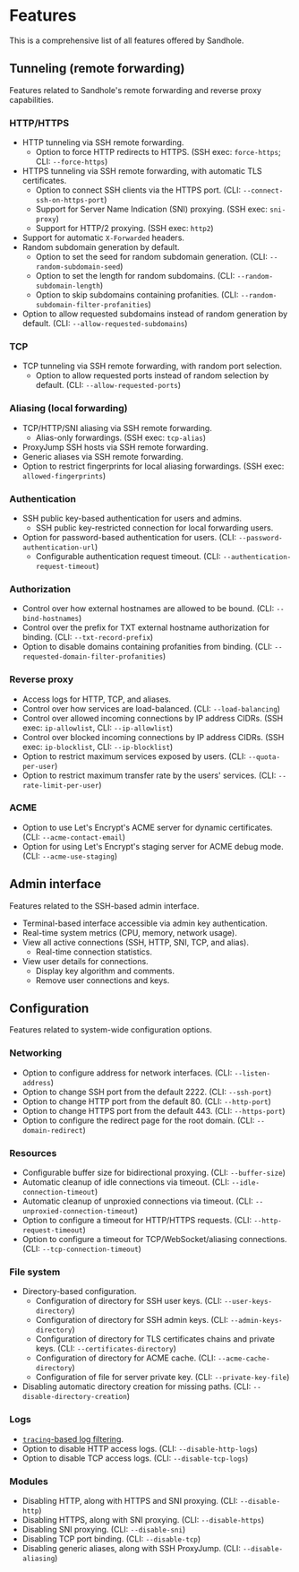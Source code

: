 # Features

This is a comprehensive list of all features offered by Sandhole.

## Tunneling (remote forwarding)

Features related to Sandhole's remote forwarding and reverse proxy capabilities.

### HTTP/HTTPS

- HTTP tunneling via SSH remote forwarding.
  - Option to force HTTP redirects to HTTPS. (SSH exec: `force-https`; CLI: `--force-https`)
- HTTPS tunneling via SSH remote forwarding, with automatic TLS certificates.
  - Option to connect SSH clients via the HTTPS port. (CLI: `--connect-ssh-on-https-port`)
  - Support for Server Name Indication (SNI) proxying. (SSH exec: `sni-proxy`)
  - Support for HTTP/2 proxying. (SSH exec: `http2`)
- Support for automatic `X-Forwarded` headers.
- Random subdomain generation by default.
  - Option to set the seed for random subdomain generation. (CLI: `--random-subdomain-seed`)
  - Option to set the length for random subdomains. (CLI: `--random-subdomain-length`)
  - Option to skip subdomains containing profanities. (CLI: `--random-subdomain-filter-profanities`)
- Option to allow requested subdomains instead of random generation by default. (CLI: `--allow-requested-subdomains`)

### TCP

- TCP tunneling via SSH remote forwarding, with random port selection.
  - Option to allow requested ports instead of random selection by default. (CLI: `--allow-requested-ports`)

### Aliasing (local forwarding)

- TCP/HTTP/SNI aliasing via SSH remote forwarding.
  - Alias-only forwardings. (SSH exec: `tcp-alias`)
- ProxyJump SSH hosts via SSH remote forwarding.
- Generic aliases via SSH remote forwarding.
- Option to restrict fingerprints for local aliasing forwardings. (SSH exec: `allowed-fingerprints`)

### Authentication

- SSH public key-based authentication for users and admins.
  - SSH public key-restricted connection for local forwarding users.
- Option for password-based authentication for users. (CLI: `--password-authentication-url`)
  - Configurable authentication request timeout. (CLI: `--authentication-request-timeout`)

### Authorization

- Control over how external hostnames are allowed to be bound. (CLI: `--bind-hostnames`)
- Control over the prefix for TXT external hostname authorization for binding. (CLI: `--txt-record-prefix`)
- Option to disable domains containing profanities from binding. (CLI: `--requested-domain-filter-profanities`)

### Reverse proxy

- Access logs for HTTP, TCP, and aliases.
- Control over how services are load-balanced. (CLI: `--load-balancing`)
- Control over allowed incoming connections by IP address CIDRs. (SSH exec: `ip-allowlist`, CLI: `--ip-allowlist`)
- Control over blocked incoming connections by IP address CIDRs. (SSH exec: `ip-blocklist`, CLI: `--ip-blocklist`)
- Option to restrict maximum services exposed by users. (CLI: `--quota-per-user`)
- Option to restrict maximum transfer rate by the users' services. (CLI: `--rate-limit-per-user`)

### ACME

- Option to use Let's Encrypt's ACME server for dynamic certificates. (CLI: `--acme-contact-email`)
- Option for using Let's Encrypt's staging server for ACME debug mode. (CLI: `--acme-use-staging`)

## Admin interface

Features related to the SSH-based admin interface.

- Terminal-based interface accessible via admin key authentication.
- Real-time system metrics (CPU, memory, network usage).
- View all active connections (SSH, HTTP, SNI, TCP, and alias).
  - Real-time connection statistics.
- View user details for connections.
  - Display key algorithm and comments.
  - Remove user connections and keys.

## Configuration

Features related to system-wide configuration options.

### Networking

- Option to configure address for network interfaces. (CLI: `--listen-address`)
- Option to change SSH port from the default 2222. (CLI: `--ssh-port`)
- Option to change HTTP port from the default 80. (CLI: `--http-port`)
- Option to change HTTPS port from the default 443. (CLI: `--https-port`)
- Option to configure the redirect page for the root domain. (CLI: `--domain-redirect`)

### Resources

- Configurable buffer size for bidirectional proxying. (CLI: `--buffer-size`)
- Automatic cleanup of idle connections via timeout. (CLI: `--idle-connection-timeout`)
- Automatic cleanup of unproxied connections via timeout. (CLI: `--unproxied-connection-timeout`)
- Option to configure a timeout for HTTP/HTTPS requests. (CLI: `--http-request-timeout`)
- Option to configure a timeout for TCP/WebSocket/aliasing connections. (CLI: `--tcp-connection-timeout`)

### File system

- Directory-based configuration.
  - Configuration of directory for SSH user keys. (CLI: `--user-keys-directory`)
  - Configuration of directory for SSH admin keys. (CLI: `--admin-keys-directory`)
  - Configuration of directory for TLS certificates chains and private keys. (CLI: `--certificates-directory`)
  - Configuration of directory for ACME cache. (CLI: `--acme-cache-directory`)
  - Configuration of file for server private key. (CLI: `--private-key-file`)
- Disabling automatic directory creation for missing paths. (CLI: `--disable-directory-creation`)

### Logs

- [`tracing`-based log filtering](https://docs.rs/tracing-subscriber/latest/tracing_subscriber/filter/struct.EnvFilter.html).
- Option to disable HTTP access logs. (CLI: `--disable-http-logs`)
- Option to disable TCP access logs. (CLI: `--disable-tcp-logs`)

### Modules

- Disabling HTTP, along with HTTPS and SNI proxying. (CLI: `--disable-http`)
- Disabling HTTPS, along with SNI proxying. (CLI: `--disable-https`)
- Disabling SNI proxying. (CLI: `--disable-sni`)
- Disabling TCP port binding. (CLI: `--disable-tcp`)
- Disabling generic aliases, along with SSH ProxyJump. (CLI: `--disable-aliasing`)
